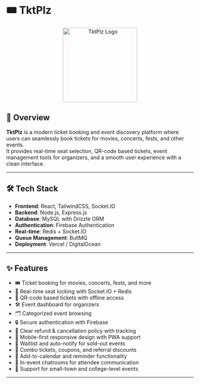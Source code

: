 # 🎟️ TktPlz

<p align="center">
  <img src="https://res.cloudinary.com/dgxc8nspo/image/upload/v1749873899/maw2lnlkowbftjvtldna.png" alt="TktPlz Logo" width="200"/>
</p>

## 📖 Overview
**TktPlz** is a modern ticket booking and event discovery platform where users can seamlessly book tickets for movies, concerts, fests, and other events.  
It provides real-time seat selection, QR-code based tickets, event management tools for organizers, and a smooth user experience with a clean interface.

---

## 🛠️ Tech Stack
- **Frontend**: React, TailwindCSS, Socket.IO  
- **Backend**: Node.js, Express.js  
- **Database**: MySQL with Drizzle ORM  
- **Authentication**: Firebase Authentication  
- **Real-time**: Redis + Socket.IO  
- **Queue Management**: BullMQ  
- **Deployment**: Vercel / DigitalOcean  

---

## ✨ Features
- 🎟️ Ticket booking for movies, concerts, fests, and more  
- 📡 Real-time seat locking with Socket.IO + Redis  
- 📱 QR-code based tickets with offline access  
- 🛠️ Event dashboard for organizers  
- 🗂️ Categorized event browsing  
- 🔒 Secure authentication with Firebase  
- 📄 Clear refund & cancellation policy with tracking  
- 🎨 Mobile-first responsive design with PWA support  
- 🎫 Waitlist and auto-notify for sold-out events  
- 🧾 Combo tickets, coupons, and referral discounts  
- 📅 Add-to-calendar and reminder functionality  
- 💬 In-event chatrooms for attendee communication  
- 📍 Support for small-town and college-level events  

---
